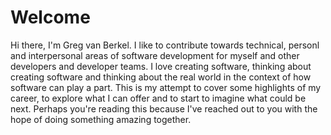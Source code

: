 # Welcome

Hi there, I'm Greg van Berkel. I like to contribute towards technical, personl and interpersonal areas of software development for myself and other developers and developer teams. I love creating software, thinking about creating software and thinking about the real world in the context of how software can play a part. This is my attempt to cover some highlights of my career, to explore what I can offer and to start to imagine what could be next. Perhaps you're reading this because I've reached out to you with the hope of doing something amazing together.
